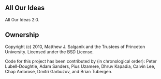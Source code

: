 All Our Ideas
-------------------

All Our Ideas 2.0.

Ownership
-------------------

Copyright (c) 2010, Matthew J. Salganik and the Trustees of Princeton University. 
Licensed under the BSD License.

Code for this project has been contributed by (in chronological order): Peter Lubell-Doughtie, Adam Sanders, Pius Uzamere, Dhruv Kapadia, Calvin Lee, Chap Ambrose, Dmitri Garbuzov, and Brian Tubergen.

